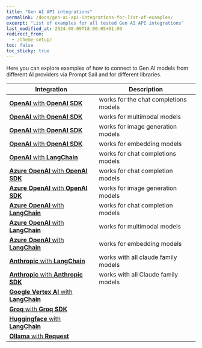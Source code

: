 ```yaml
---
title: "Gen AI API integrations"
permalink: /docs/gen-ai-api-integrations-for-list-of-examples/
excerpt: "List of examples for all tested Gen AI API integrations"
last_modified_at: 2024-08-09T18:00:05+01:00
redirect_from:
  - /theme-setup/
toc: false
toc_sticky: true
---
```

Here you can explore examples of how to connect to Gen AI models from different AI providers via Prompt Sail and for different libraries.

| Integration | Description |
| ----------- | ----------- |
| [**OpenAI** with **OpenAI SDK**](https://github.com/PromptSail/prompt_sail/blob/dev/examples/openai_sdk_openai.ipynb) | works for the chat completions models |
| [**OpenAI** with **OpenAI SDK**](https://github.com/PromptSail/prompt_sail/blob/dev/examples/openai_sdk_oai_multimodal.ipynb) | works for multimodal models |
| [**OpenAI** with **OpenAI SDK**](https://github.com/PromptSail/prompt_sail/blob/dev/examples/openai_sdk_oai_images.ipynb) | works for image generation models |
| [**OpenAI** with **OpenAI SDK**](https://github.com/PromptSail/prompt_sail/blob/dev/examples/openai_sdk_oai_embeddings.ipynb) | works for embedding models |
| [**OpenAI** with **LangChain**](https://github.com/PromptSail/prompt_sail/blob/dev/examples/langchain_openai.ipynb) | works for chat completions models |
| [**Azure OpenAI** with **OpenAI SDK**](https://github.com/PromptSail/prompt_sail/blob/dev/examples/openai_sdk_azure_openai.ipynb) | works for chat completion models |
| [**Azure OpenAI** with **OpenAI SDK**](https://github.com/PromptSail/prompt_sail/blob/dev/examples/openai_sdk_azure_dalle.ipynb) | works for image generation models |
| [**Azure OpenAI** with **LangChain**](https://github.com/PromptSail/prompt_sail/blob/dev/examples/langchain_azure_openai.ipynb) | works for chat completion models |
| [**Azure OpenAI** with **LangChain**](https://github.com/PromptSail/prompt_sail/blob/dev/examples/langchain_azure_multimodal.ipynb) | works for multimodal models |
| [**Azure OpenAI** with **LangChain**](https://github.com/PromptSail/prompt_sail/blob/dev/examples/langchain_azure_oai_embeddings.ipynb) | works for embedding models |
| [**Anthropic** with **LangChain**](https://github.com/PromptSail/prompt_sail/blob/dev/examples/langchain_anthropic.ipynb) | works with all claude family models |
| [**Anthropic** with **Anthropic SDK**](https://github.com/PromptSail/prompt_sail/blob/dev/examples/anthropic_sdk_claude.ipynb) | works with all Claude family models |
| [**Google Vertex AI** with **LangChain**](https://github.com/PromptSail/prompt_sail/blob/dev/examples/langchain_google_vertexai.ipynb) |  |
| [**Groq** with **Groq SDK**](https://github.com/PromptSail/prompt_sail/blob/dev/examples/groq_sdk_groq.ipynb) |  |
| [**Huggingface** with **LangChain**](https://github.com/PromptSail/prompt_sail/blob/dev/examples/langchain_huggingface_endpoints.ipynb) |  |
| [**Ollama** with **Request**](https://github.com/PromptSail/prompt_sail/blob/dev/examples/request_ollama.ipynb) |  |












